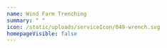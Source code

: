 ```yaml
---
name: Wind Farm Trenching
summary: " "
icon: /static/uploads/serviceIcon/049-wrench.svg
homepageVisible: false
---
```


